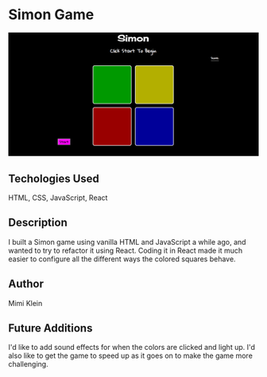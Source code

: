 # Simon Game

![game screen shot](public/scrncap.png)

## Techologies Used

HTML, CSS, JavaScript, React

## Description

I built a Simon game using vanilla HTML and JavaScript a while ago, and wanted to try to refactor it using React. Coding it in React made it much easier to configure all the different ways the colored squares behave. 

## Author

Mimi Klein

## Future Additions

I'd like to add sound effects for when the colors are clicked and light up. I'd also like to get the game to speed up as it goes on to make the game more challenging. 